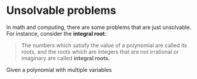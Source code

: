 # Unsolvable problems
In math and computing, there are some problems that are just unsolvable. For instance, consider the **integral root**:
> The numbers which satisfy the value of a polynomial are called its roots, and the roots which are integers that are not irrational or imaginary are called **integral roots.**

Given a polynomial with multiple variables